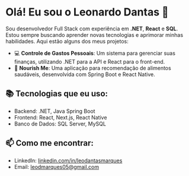 # Olá! Eu sou o Leonardo Dantas 👋

Sou desenvolvedor Full Stack com experiência em **.NET**, **React** e **SQL**. Estou sempre buscando aprender novas tecnologias e aprimorar minhas habilidades. Aqui estão alguns dos meus projetos:

- 💻 **Controle de Gastos Pessoais**: Um sistema para gerenciar suas finanças, utilizando .NET para a API e React para o front-end.
- 🍴 **Nourish Me**: Uma aplicação para recomendação de alimentos saudáveis, desenvolvida com Spring Boot e React Native.

## 📚 Tecnologias que eu uso:
- Backend: .NET, Java Spring Boot
- Frontend: React, Next.js, React Native
- Banco de Dados: SQL Server, MySQL

## 📫 Como me encontrar:
- LinkedIn: [linkedin.com/in/leodantasmarques](https://www.linkedin.com/in/leodantasmarques)
- Email: leodmarques05@gmail.com
